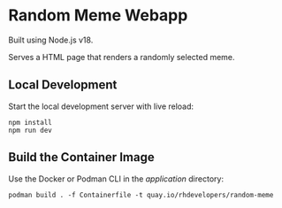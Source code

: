# Random Meme Webapp

Built using Node.js v18.

Serves a HTML page that renders a randomly selected meme.

## Local Development


Start the local development server with live reload:

```
npm install
npm run dev
```

## Build the Container Image

Use the Docker or Podman CLI in the *application* directory:

```
podman build . -f Containerfile -t quay.io/rhdevelopers/random-meme
```
